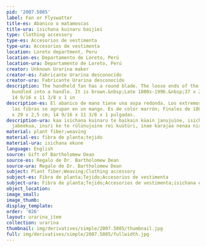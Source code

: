 ```yaml
---
pid: '2007.5085'
label: Fan or Flyswatter
title-es: Abanico o matamoscas
title-ura: isichana kuinaru baijiei
type: Clothing accessory
type-es: Accesorios de vestimenta
type-ura: Accesorios de vestimenta
location: Loreto department, Peru
location-es: Departamento de Loreto, Perú
location-ura: Departamento de Loreto, Perú
creator: Unknown Urarina maker
creator-es: Fabricante Urarina desconocido
creator-ura: Fabricante Urarina desconocido
description: The handheld fan has a round blade. The loose ends of the fibers are
  bundled into a handle. It is brown.&nbsp;Late 1800s-1996.&nbsp;37 x 29 x 2.5 cm;
  14 9/16 x 11 3/8 x 1 in
description-es: El abanico de mano tiene una aspa redonda. Los extremos sueltos de
  las fibras se agrupan en un mango. Es de color marrón; Finales de 1800-1996; 37
  x 29 x 2,5 cm; 14 9/16 x 11 3/8 x 1 pulgadas.
description-ura: kaa isichana kuinaru te baikain küain janujuine, isichana ekune kaje,
  jabeekua, inuri ke te rülünujuine rei kuütüri, inae karajaa nenaa nia jaün te biinaanete
material: plant fiber;weaving
material-es: fibra de planta;tejido
material-ura: isichana ekune
language: English
source: Gift of Bartholomew Dean
source-es: Regalo de Dr. Bartholomew Dean
source-ura: Regalo de Dr. Bartholomew Dean
subject: Plant fiber;Weaving;Clothing accessory
subject-es: Fibra de planta;Tejido;Accesorios de vestimenta
subject-ura: Fibra de planta;Tejido;Accesorios de vestimenta;isichana ekune
object_location:
image_small:
image_thumb:
display_template:
order: '026'
layout: urarina_item
collection: urarina
thumbnail: img/derivatives/simple/2007.5085/thumbnail.jpg
full: img/derivatives/simple/2007.5085/fullwidth.jpg
---
```

